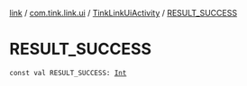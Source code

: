 [link](../../index.md) / [com.tink.link.ui](../index.md) / [TinkLinkUiActivity](index.md) / [RESULT_SUCCESS](./-r-e-s-u-l-t_-s-u-c-c-e-s-s.md)

# RESULT_SUCCESS

`const val RESULT_SUCCESS: `[`Int`](https://kotlinlang.org/api/latest/jvm/stdlib/kotlin/-int/index.html)
